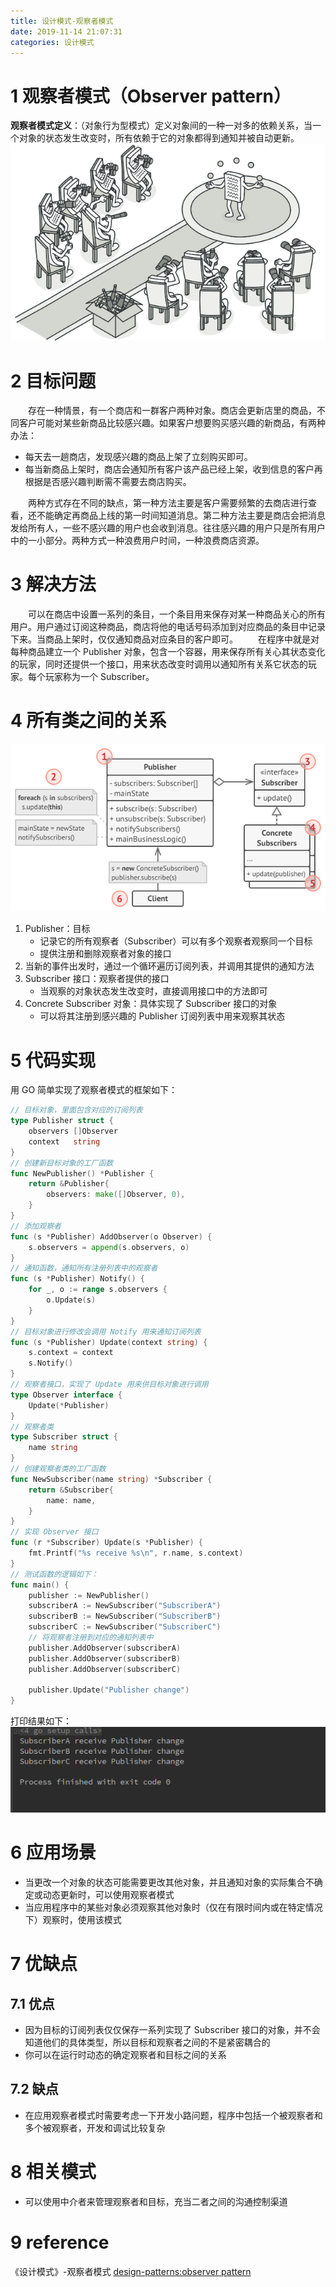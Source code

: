```yaml
---
title: 设计模式-观察者模式
date: 2019-11-14 21:07:31
categories: 设计模式
---
```

# 1 观察者模式（Observer pattern）
**观察者模式定义**：（对象行为型模式）定义对象间的一种一对多的依赖关系，当一个对象的状态发生改变时，所有依赖于它的对象都得到通知并被自动更新。
![](../img/设计模式-观察者模式/1.png)
# 2 目标问题
&emsp;&emsp;存在一种情景，有一个商店和一群客户两种对象。商店会更新店里的商品，不同客户可能对某些新商品比较感兴趣。如果客户想要购买感兴趣的新商品，有两种办法：
- 每天去一趟商店，发现感兴趣的商品上架了立刻购买即可。
- 每当新商品上架时，商店会通知所有客户该产品已经上架，收到信息的客户再根据是否感兴趣判断需不需要去商店购买。

&emsp;&emsp;两种方式存在不同的缺点，第一种方法主要是客户需要频繁的去商店进行查看，还不能确定再商品上线的第一时间知道消息。第二种方法主要是商店会把消息发给所有人，一些不感兴趣的用户也会收到消息。往往感兴趣的用户只是所有用户中的一小部分。两种方式一种浪费用户时间，一种浪费商店资源。

# 3 解决方法
&emsp;&emsp;可以在商店中设置一系列的条目，一个条目用来保存对某一种商品关心的所有用户。用户通过订阅这种商品，商店将他的电话号码添加到对应商品的条目中记录下来。当商品上架时，仅仅通知商品对应条目的客户即可。
&emsp;&emsp;在程序中就是对每种商品建立一个 Publisher 对象，包含一个容器，用来保存所有关心其状态变化的玩家，同时还提供一个接口，用来状态改变时调用以通知所有关系它状态的玩家。每个玩家称为一个 Subscriber。

# 4 所有类之间的关系
![](../img/设计模式-观察者模式/2.png)
1. Publisher：目标
   - 记录它的所有观察者（Subscriber）可以有多个观察者观察同一个目标
   - 提供注册和删除观察者对象的接口
2. 当新的事件出发时，通过一个循环遍历订阅列表，并调用其提供的通知方法
3. Subscriber 接口：观察者提供的接口
   - 当观察的对象状态发生改变时，直接调用接口中的方法即可
4. Concrete Subscriber 对象：具体实现了 Subscriber 接口的对象
   - 可以将其注册到感兴趣的 Publisher 订阅列表中用来观察其状态

# 5 代码实现
用 GO 简单实现了观察者模式的框架如下：
```go
// 目标对象，里面包含对应的订阅列表
type Publisher struct {
	observers []Observer
	context   string
}
// 创建新目标对象的工厂函数
func NewPublisher() *Publisher {
	return &Publisher{
		observers: make([]Observer, 0),
	}
}
// 添加观察者
func (s *Publisher) AddObserver(o Observer) {
	s.observers = append(s.observers, o)
}
// 通知函数，通知所有注册列表中的观察者
func (s *Publisher) Notify() {
	for _, o := range s.observers {
		o.Update(s)
	}
}
// 目标对象进行修改会调用 Notify 用来通知订阅列表
func (s *Publisher) Update(context string) {
	s.context = context
	s.Notify()
}
// 观察者接口，实现了 Update 用来供目标对象进行调用
type Observer interface {
	Update(*Publisher)
}
// 观察者类
type Subscriber struct {
	name string
}
// 创建观察者类的工厂函数
func NewSubscriber(name string) *Subscriber {
	return &Subscriber{
		name: name,
	}
}
// 实现 Observer 接口
func (r *Subscriber) Update(s *Publisher) {
	fmt.Printf("%s receive %s\n", r.name, s.context)
}
// 测试函数的逻辑如下：
func main() {
	publisher := NewPublisher()
	subscriberA := NewSubscriber("SubscriberA")
	subscriberB := NewSubscriber("SubscriberB")
	subscriberC := NewSubscriber("SubscriberC")
	// 将观察者注册到对应的通知列表中
	publisher.AddObserver(subscriberA)
	publisher.AddObserver(subscriberB)
	publisher.AddObserver(subscriberC)

	publisher.Update("Publisher change")
}
```
打印结果如下：
![](../img/设计模式-观察者模式/3.png)

# 6 应用场景
- 当更改一个对象的状态可能需要更改其他对象，并且通知对象的实际集合不确定或动态更新时，可以使用观察者模式
- 当应用程序中的某些对象必须观察其他对象时（仅在有限时间内或在特定情况下）观察时，使用该模式

# 7 优缺点
## 7.1 优点
- 因为目标的订阅列表仅仅保存一系列实现了 Subscriber 接口的对象，并不会知道他们的具体类型，所以目标和观察者之间的不是紧密耦合的
- 你可以在运行时动态的确定观察者和目标之间的关系

## 7.2 缺点
- 在应用观察者模式时需要考虑一下开发小路问题，程序中包括一个被观察者和多个被观察者，开发和调试比较复杂

# 8 相关模式
- 可以使用中介者来管理观察者和目标，充当二者之间的沟通控制渠道

# 9 reference
《设计模式》-观察者模式
[design-patterns:observer pattern](https://refactoring.guru/design-patterns/observer)